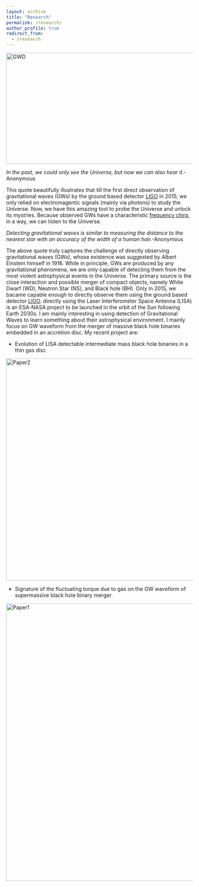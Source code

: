 ```yaml
---
layout: archive
title: "Research"
permalink: /research/
author_profile: true
redirect_from:
  - /research
---
```

<img class="img-responsive" src="https://muditgarg96.github.io/images/GW_dephased.png" title="GWD" width="900" height="300">

<i>In the past, we could only see the Universe, but now we can also hear it.</i>-Anonymous

This quote beautifully illustrates that till the first direct observation of gravitational waves (GWs) by the ground based detector <a href="https://www.ligo.org/">LIGO</a> in 2015, we only relied on electromagentic signals (mainly via photons) to study the Universe. Now, we have this amazing tool to probe the Universe and unlock its mystries. Because observed GWs have a characteristic <a href="https://www.youtube.com/watch?v=TWqhUANNFXw"> frequency chirp</a>, in a way, we can listen to the Universe.

<i>Detecting gravitational waves is similar to measuring the distance to the nearest star with an accuracy of the width of a human hair.</i>-Anonymous

The above quote truly captures the challenge of directly observing gravitational waves (GWs), whose existence was suggested by Albert Einstein himself in 1916. While in principle, GWs are produced by any gravitational phenomena, we are only capable of detecting them from the most violent astrophysical events in the Universe. The primary source is the close interaction and possible merger of compact objects, namely White Dwarf (WD), Neutron Star (NS), and Black hole (BH). Only in 2015, we bacame capable enough to directly observe them using the ground based detector <a href="https://www.ligo.org/">LIGO</a>.  directly using the  Laser Interferometer Space Antenna (LISA) is an ESA-NASA project to be launched in the orbit of the Sun following Earth 2030s. I am mainly interesting in using detection of Gravitational Waves to learn something about their astrophysical environment. I mainly focus on GW waveform from the merger of massive black hole binaries embedded in an accretion disc. My recent project are:

* Evolution of LISA detectable intermediate mass black hole binaries in a thin gas disc<br>
<img class="img-responsive" src="https://muditgarg96.github.io/images/Paper2.png" title="Paper2" width="600">

* Signature of the fluctuating torque due to gas on the GW waveform of supermassive black hole binary merger <br>
<img class="img-responsive" src="https://muditgarg96.github.io/images/Paper1.png" title="Paper1" width="750">
